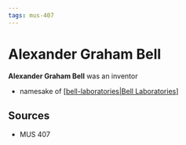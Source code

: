 ```yaml
---
tags: mus-407
---
```


# Alexander Graham Bell

**Alexander Graham Bell** was an inventor

- namesake of [[bell-laboratories|Bell Laboratories]]

## Sources

- MUS 407

[//begin]: # "Autogenerated link references for markdown compatibility"
[bell-laboratories|Bell Laboratories]: bell-laboratories "Bell Laboratories"
[//end]: # "Autogenerated link references"
